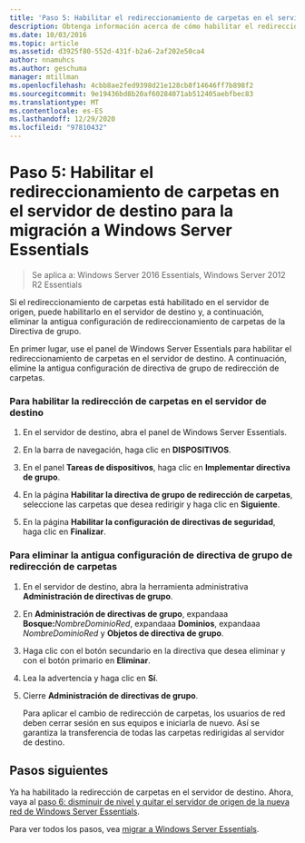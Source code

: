 ```yaml
---
title: 'Paso 5: Habilitar el redireccionamiento de carpetas en el servidor de destino para la migración a Windows Server Essentials'
description: Obtenga información acerca de cómo habilitar el redireccionamiento de carpetas en el servidor de destino para la migración a Windows Server Essentials.
ms.date: 10/03/2016
ms.topic: article
ms.assetid: d3925f80-552d-431f-b2a6-2af202e50ca4
author: nnamuhcs
ms.author: geschuma
manager: mtillman
ms.openlocfilehash: 4cbb8ae2fed9398d21e128cb8f14646ff7b898f2
ms.sourcegitcommit: 9e19436bd8b20af60284071ab512405aebfbec83
ms.translationtype: MT
ms.contentlocale: es-ES
ms.lasthandoff: 12/29/2020
ms.locfileid: "97810432"
---
```

# <a name="step-5-enable-folder-redirection-on-the-destination-server-for-windows-server-essentials-migration"></a>Paso 5: Habilitar el redireccionamiento de carpetas en el servidor de destino para la migración a Windows Server Essentials

>Se aplica a: Windows Server 2016 Essentials, Windows Server 2012 R2 Essentials

Si el redireccionamiento de carpetas está habilitado en el servidor de origen, puede habilitarlo en el servidor de destino y, a continuación, eliminar la antigua configuración de redireccionamiento de carpetas de la Directiva de grupo.

 En primer lugar, use el panel de Windows Server Essentials para habilitar el redireccionamiento de carpetas en el servidor de destino. A continuación, elimine la antigua configuración de directiva de grupo de redirección de carpetas.

### <a name="to-enable-folder-redirection-on-the-destination-server"></a>Para habilitar la redirección de carpetas en el servidor de destino

1.  En el servidor de destino, abra el panel de Windows Server Essentials.

2.  En la barra de navegación, haga clic en **DISPOSITIVOS**.

3.  En el panel **Tareas de dispositivos**, haga clic en **Implementar directiva de grupo**.

4.  En la página **Habilitar la directiva de grupo de redirección de carpetas**, seleccione las carpetas que desea redirigir y haga clic en **Siguiente**.

5.  En la página **Habilitar la configuración de directivas de seguridad**, haga clic en **Finalizar**.

### <a name="to-delete-the-old-folder-redirection-group-policy-setting"></a>Para eliminar la antigua configuración de directiva de grupo de redirección de carpetas

1. En el servidor de destino, abra la herramienta administrativa **Administración de directivas de grupo**.

2. En **Administración de directivas de grupo**, expandaaa **Bosque:**<em>NombreDominioRed</em>, expandaaa **Dominios**, expandaaa *NombreDominioRed* y **Objetos de directiva de grupo**.

3. Haga clic con el botón secundario en la directiva que desea eliminar y con el botón primario en **Eliminar**.

4. Lea la advertencia y haga clic en **Sí**.

5. Cierre **Administración de directivas de grupo**.

   Para aplicar el cambio de redirección de carpetas, los usuarios de red deben cerrar sesión en sus equipos e iniciarla de nuevo. Así se garantiza la transferencia de todas las carpetas redirigidas al servidor de destino.

## <a name="next-steps"></a>Pasos siguientes
 Ya ha habilitado la redirección de carpetas en el servidor de destino. Ahora, vaya al [paso 6: disminuir de nivel y quitar el servidor de origen de la nueva red de Windows Server Essentials](Step-6--Demote-and-remove-the-Source-Server-from-the-new-Windows-Server-Essentials-network.md).


Para ver todos los pasos, vea [migrar a Windows Server Essentials](Migrate-from-Previous-Versions-to-Windows-Server-Essentials-or-Windows-Server-Essentials-Experience.md).


